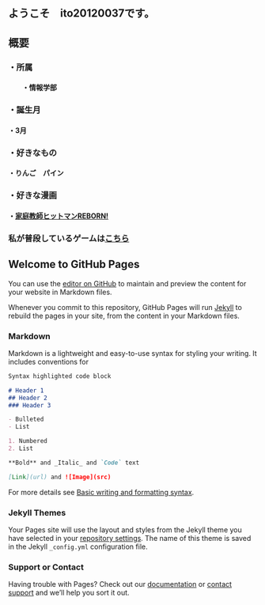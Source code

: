 ## ようこそ　ito20120037です。
## 概要
### ・所属
#### 　　・情報学部
### ・誕生月
####  ・3月
### ・好きなもの
#### ・りんご　パイン
### ・好きな漫画
#### ・[家庭教師ヒットマンREBORN!](https://ja.wikipedia.org/wiki/%E5%AE%B6%E5%BA%AD%E6%95%99%E5%B8%AB%E3%83%92%E3%83%83%E3%83%88%E3%83%9E%E3%83%B3REBORN!)
### 私が普段しているゲームは[こちら](https://granbluefantasy.jp/)
## Welcome to GitHub Pages

      
You can use the [editor on GitHub](https://github.com/ito20120037/training/edit/gh-pages/index.md) to maintain and preview the content for your website in Markdown files.

Whenever you commit to this repository, GitHub Pages will run [Jekyll](https://jekyllrb.com/) to rebuild the pages in your site, from the content in your Markdown files.

### Markdown

Markdown is a lightweight and easy-to-use syntax for styling your writing. It includes conventions for

```markdown
Syntax highlighted code block

# Header 1
## Header 2
### Header 3

- Bulleted
- List

1. Numbered
2. List

**Bold** and _Italic_ and `Code` text

[Link](url) and ![Image](src)
```

For more details see [Basic writing and formatting syntax](https://docs.github.com/en/github/writing-on-github/getting-started-with-writing-and-formatting-on-github/basic-writing-and-formatting-syntax).

### Jekyll Themes

Your Pages site will use the layout and styles from the Jekyll theme you have selected in your [repository settings](https://github.com/ito20120037/training/settings/pages). The name of this theme is saved in the Jekyll `_config.yml` configuration file.

### Support or Contact

Having trouble with Pages? Check out our [documentation](https://docs.github.com/categories/github-pages-basics/) or [contact support](https://support.github.com/contact) and we’ll help you sort it out.
